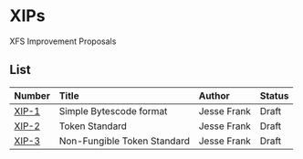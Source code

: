 # XIPs

XFS Improvement Proposals

## List

|Number|Title|Author|Status|
|:---|:---|:---|:---|
|[XIP-1](./xip-1.md)|Simple Bytescode format|Jesse Frank|Draft|
|[XIP-2](./xip-2.md)|Token Standard|Jesse Frank|Draft|
|[XIP-3](./xip-3.md)|Non-Fungible Token Standard|Jesse Frank|Draft|
